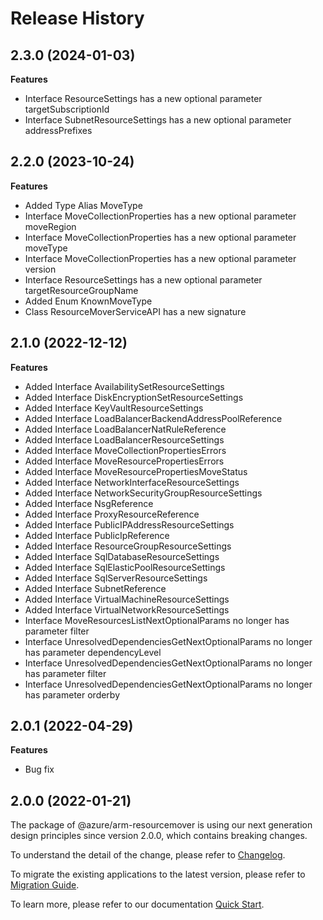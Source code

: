 # Release History
    
## 2.3.0 (2024-01-03)
    
**Features**

  - Interface ResourceSettings has a new optional parameter targetSubscriptionId
  - Interface SubnetResourceSettings has a new optional parameter addressPrefixes
    
    
## 2.2.0 (2023-10-24)
    
**Features**

  - Added Type Alias MoveType
  - Interface MoveCollectionProperties has a new optional parameter moveRegion
  - Interface MoveCollectionProperties has a new optional parameter moveType
  - Interface MoveCollectionProperties has a new optional parameter version
  - Interface ResourceSettings has a new optional parameter targetResourceGroupName
  - Added Enum KnownMoveType
  - Class ResourceMoverServiceAPI has a new signature
    
    
## 2.1.0 (2022-12-12)
    
**Features**

  - Added Interface AvailabilitySetResourceSettings
  - Added Interface DiskEncryptionSetResourceSettings
  - Added Interface KeyVaultResourceSettings
  - Added Interface LoadBalancerBackendAddressPoolReference
  - Added Interface LoadBalancerNatRuleReference
  - Added Interface LoadBalancerResourceSettings
  - Added Interface MoveCollectionPropertiesErrors
  - Added Interface MoveResourcePropertiesErrors
  - Added Interface MoveResourcePropertiesMoveStatus
  - Added Interface NetworkInterfaceResourceSettings
  - Added Interface NetworkSecurityGroupResourceSettings
  - Added Interface NsgReference
  - Added Interface ProxyResourceReference
  - Added Interface PublicIPAddressResourceSettings
  - Added Interface PublicIpReference
  - Added Interface ResourceGroupResourceSettings
  - Added Interface SqlDatabaseResourceSettings
  - Added Interface SqlElasticPoolResourceSettings
  - Added Interface SqlServerResourceSettings
  - Added Interface SubnetReference
  - Added Interface VirtualMachineResourceSettings
  - Added Interface VirtualNetworkResourceSettings
  - Interface MoveResourcesListNextOptionalParams no longer has parameter filter
  - Interface UnresolvedDependenciesGetNextOptionalParams no longer has parameter dependencyLevel
  - Interface UnresolvedDependenciesGetNextOptionalParams no longer has parameter filter
  - Interface UnresolvedDependenciesGetNextOptionalParams no longer has parameter orderby
    
## 2.0.1 (2022-04-29)

**Features**

  - Bug fix
    
## 2.0.0 (2022-01-21)

The package of @azure/arm-resourcemover is using our next generation design principles since version 2.0.0, which contains breaking changes.

To understand the detail of the change, please refer to [Changelog](https://aka.ms/js-track2-changelog).

To migrate the existing applications to the latest version, please refer to [Migration Guide](https://aka.ms/js-track2-migration-guide).

To learn more, please refer to our documentation [Quick Start](https://aka.ms/azsdk/js/mgmt/quickstart).
